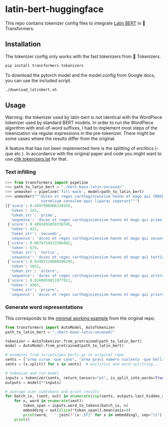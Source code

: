 # latin-bert-huggingface
This repo contains tokenizer config files to integrate [Latin BERT](https://github.com/dbamman/latin-bert) in 🤗 Transformers.

## Installation
The tokenizer config only works with the fast tokenizers from 🤗 Tokenizers.
```bash
pip install transformers tokenizers
```
To download the pytorch model and the model.config from Google docs, you can use the included script.
```bash
./download_latinbert.sh
```

## Usage
Warning: the tokenizer used by latin-bert is not identical with the WordPiece tokenizer used by standard BERT models.
In order to run the WordPiece algorithm with end-of-word suffixes, I had to implement most steps of the tokenization
via regular expressions in the pre-tokenizer. There might be some cases where the results differ from the original.

A feature that has not been implemented here is the splitting of enclitics (-que etc.). In accordance with the original paper and
code you might want to use [cltk.tokenizers.lat](https://docs.cltk.org/en/latest/cltk.tokenizers.lat.html) for that.

### Text infilling
```python
>>> from transformers import pipeline
>>> path_to_latin_bert = "./bert-base-latin-uncased/"
>>> unmasker = pipeline('fill-mask', model=path_to_latin_bert)
>>> unmasker("""dvces et reges carthaginiensivm hanno et mago qui [MASK] punico bello 
                cornelium consulem aput liparas ceperunt""")
[{'score': 0.4497990906238556,
  'token': 241,
  'token_str': 'primo',
  'sequence': 'dvces et reges carthaginiensivm hanno et mago qui primo punico bello cornelium consulem aput liparas ceperunt'},
 {'score': 0.4091891050338745,
  'token': 422,
  'token_str': 'secundo',
  'sequence': 'dvces et reges carthaginiensivm hanno et mago qui secundo punico bello cornelium consulem aput liparas ceperunt'},
 {'score': 0.0678754523396492,
  'token': 674,
  'token_str': 'tertio',
  'sequence': 'dvces et reges carthaginiensivm hanno et mago qui tertio punico bello cornelium consulem aput liparas ceperunt'},
 {'score': 0.02497234009206295,
  'token': 1651,
  'token_str': 'altero',
  'sequence': 'dvces et reges carthaginiensivm hanno et mago qui altero punico bello cornelium consulem aput liparas ceperunt'},
 {'score': 0.0188859011977911,
  'token': 4565,
  'token_str': 'priore',
  'sequence': 'dvces et reges carthaginiensivm hanno et mago qui priore punico bello cornelium consulem aput liparas ceperunt'}]
```

### Generate word representations
This corresponds to the [minimal working example](https://github.com/dbamman/latin-bert/tree/master#minimal-example) from the original repo.
```python
from transformers import AutoModel, AutoTokenizer
path_to_latin_bert = "./bert-base-latin-uncased/"

tokenizer = AutoTokenizer.from_pretrained(path_to_latin_bert)
model = AutoModel.from_pretrained(path_to_latin_bert)

# examples from scripts/gen_berts.py in original repo
sents = ["arma virum -que cano", "arma gravi numero violenta -que bella parabam"]
sents = [s.split() for s in sents]  # enclitics and word splitting...

# tokenize and run model
inputs = tokenizer(sents, return_tensors="pt", is_split_into_words=True, padding=True, truncation=True)
outputs = model(**inputs)

# average over subtokens and print results
for batch_ix, (sent, out) in enumerate(zip(sents, outputs.last_hidden_state)):
    for n, word in enumerate(sent):
        token_span = inputs.word_to_tokens(batch_ix, n)
        embedding = out[slice(*token_span)].mean(axis=0)
        print(word, ' '.join(f"{x:.5f}" for x in embedding), sep="\t")
    print()
```
